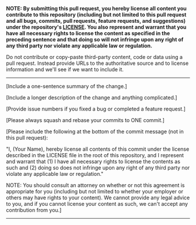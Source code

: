 **NOTE: 
By submitting this pull request, you hereby license all content you contribute to this
repository (including but not limited to this pull request and all bugs, commits,
pull requests, feature requests, and suggestions) under the repository's
[LICENSE](https://github.com/holvonix-open/solr-query-builder/blob/master/LICENSE).
You also represent and warrant that you have all necessary rights to license the
content as specified in the preceding sentence and that doing so will not infringe
upon any right of any third party nor violate any applicable law or regulation.**

Do not contribute or copy-paste third-party content, code or data using a pull request.  Instead provide
URLs to the authoritative source and to license information and we'll see if we want to include it.

---

[Include a one-sentence summary of the change.]

[Include a longer description of the change and anything complicated.]

[Provide issue numbers if you fixed a bug or completed a feature request.]

[Please always squash and rebase your commits to ONE commit.]

[Please include the following at the bottom of the commit message (not in this pull request): 

  "I, (Your Name), hereby license all contents of this commit under the license described in the LICENSE file in the root of this repository, and I represent and warrant that (1) I have all necessary rights to license the contents as such and (2) doing so does not infringe upon any right of any third party nor violate any applicable law or regulation."

NOTE: You should consult an attorney on whether or not this agreement is appropriate for you (including but not limited to whether your employer or others may have rights to your content).  We cannot provide any legal advice to you, and if you cannot license your content as such, we can't accept any contribution from you.]

---
